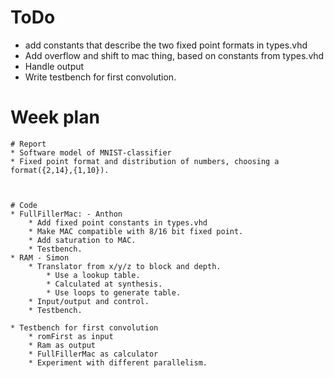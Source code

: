 # ToDo
* add constants that describe the two fixed point formats in types.vhd
* Add overflow and shift to mac thing, based on constants from types.vhd
* Handle output
* Write testbench for first convolution.





# Week plan
	# Report
	* Software model of MNIST-classifier
	* Fixed point format and distribution of numbers, choosing a format({2,14},{1,10}).
	


	# Code
	* FullFillerMac: - Anthon
		* Add fixed point constants in types.vhd
		* Make MAC compatible with 8/16 bit fixed point. 
		* Add saturation to MAC.
		* Testbench.
	* RAM - Simon
		* Translator from x/y/z to block and depth.
			* Use a lookup table.
			* Calculated at synthesis.
			* Use loops to generate table.
		* Input/output and control.
		* Testbench.
		
	* Testbench for first convolution
		* romFirst as input
		* Ram as output
		* FullFillerMac as calculator
		* Experiment with different parallelism.